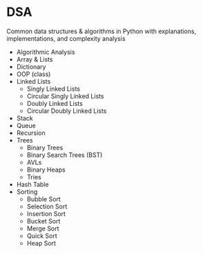 # DSA
Common data structures &amp; algorithms in Python with explanations, implementations, and complexity analysis

* Algorithmic Analysis
* Array & Lists
* Dictionary
* OOP (class)
* Linked Lists
  - Singly Linked Lists
  - Circular Singly Linked Lists
  - Doubly Linked Lists
  - Circular Doubly Linked Lists
* Stack
* Queue
* Recursion
* Trees
  - Binary Trees
  - Binary Search Trees (BST)
  - AVLs
  - Binary Heaps
  - Tries
* Hash Table
* Sorting
  - Bubble Sort
  - Selection Sort
  - Insertion Sort
  - Bucket Sort
  - Merge Sort
  - Quick Sort
  - Heap Sort

